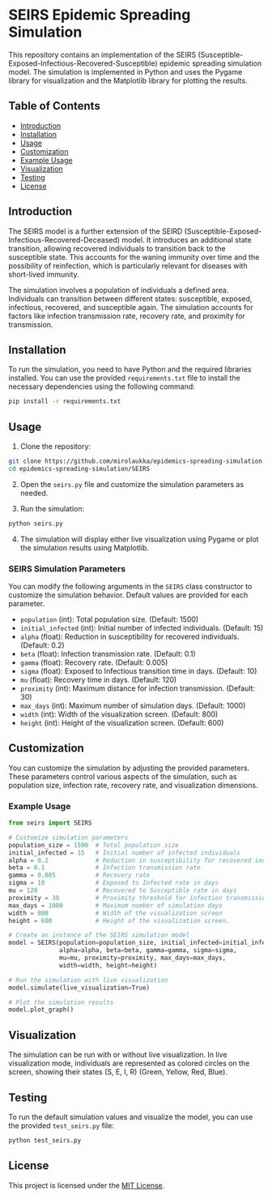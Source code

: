 # SEIRS Epidemic Spreading Simulation

This repository contains an implementation of the SEIRS (Susceptible-Exposed-Infectious-Recovered-Susceptible) epidemic spreading simulation model. The simulation is implemented in Python and uses the Pygame library for visualization and the Matplotlib library for plotting the results.

## Table of Contents

- [Introduction](#introduction)
- [Installation](#installation)
- [Usage](#usage)
- [Customization](#customization)
- [Example Usage](#example-usage)
- [Visualization](#visualization)
- [Testing](#testing)
- [License](#license)

## Introduction

The SEIRS model is a further extension of the SEIRD (Susceptible-Exposed-Infectious-Recovered-Deceased) model. It introduces an additional state transition, allowing recovered individuals to transition back to the susceptible state. This accounts for the waning immunity over time and the possibility of reinfection, which is particularly relevant for diseases with short-lived immunity.

The simulation involves a population of individuals a defined area. Individuals can transition between different states: susceptible, exposed, infectious, recovered, and susceptible again. The simulation accounts for factors like infection transmission rate, recovery rate, and proximity for transmission.

## Installation

To run the simulation, you need to have Python and the required libraries installed. You can use the provided `requirements.txt` file to install the necessary dependencies using the following command:

```bash
pip install -r requirements.txt
```

## Usage

1. Clone the repository:

```bash
git clone https://github.com/mirolaukka/epidemics-spreading-simulation.git
cd epidemics-spreading-simulation/SEIRS
```

2. Open the `seirs.py` file and customize the simulation parameters as needed.

3. Run the simulation:

```bash
python seirs.py
```

4. The simulation will display either live visualization using Pygame or plot the simulation results using Matplotlib.

### SEIRS Simulation Parameters

You can modify the following arguments in the `SEIRS` class constructor to customize the simulation behavior. Default values are provided for each parameter.

- `population` (int): Total population size. (Default: 1500)
- `initial_infected` (int): Initial number of infected individuals. (Default: 15)
- `alpha` (float): Reduction in susceptibility for recovered individuals. (Default: 0.2)
- `beta` (float): Infection transmission rate. (Default: 0.1)
- `gamma` (float): Recovery rate. (Default: 0.005)
- `sigma` (float): Exposed to Infectious transition time in days. (Default: 10)
- `mu` (float): Recovery time in days. (Default: 120)
- `proximity` (int): Maximum distance for infection transmission. (Default: 30)
- `max_days` (int): Maximum number of simulation days. (Default: 1000)
- `width` (int): Width of the visualization screen. (Default: 800)
- `height` (int): Height of the visualization screen. (Default: 600)

## Customization

You can customize the simulation by adjusting the provided parameters. These parameters control various aspects of the simulation, such as population size, infection rate, recovery rate, and visualization dimensions.

### Example Usage

```python
from seirs import SEIRS

# Customize simulation parameters
population_size = 1500  # Total population size
initial_infected = 15   # Initial number of infected individuals
alpha = 0.2             # Reduction in susceptibility for recovered individuals.
beta = 0.1              # Infection transmission rate
gamma = 0.005           # Recovery rate
sigma = 10              # Exposed to Infected rate in days
mu = 120                # Recovered to Susceptible rate in days
proximity = 30          # Proximity threshold for infection transmission
max_days = 1000         # Maximum number of simulation days
width = 800             # Width of the visualization screen
height = 600            # Height of the visualization screen.

# Create an instance of the SEIRS simulation model
model = SEIRS(population=population_size, initial_infected=initial_infected,
              alpha=alpha, beta=beta, gamma=gamma, sigma=sigma,
              mu=mu, proximity=proximity, max_days=max_days,
              width=width, height=height)

# Run the simulation with live visualization
model.simulate(live_visualization=True)

# Plot the simulation results
model.plot_graph()
```

## Visualization

The simulation can be run with or without live visualization. In live visualization mode, individuals are represented as colored circles on the screen, showing their states (S, E, I, R) (Green, Yellow, Red, Blue).



## Testing

To run the default simulation values and visualize the model, you can use the provided `test_seirs.py` file:

```bash
python test_seirs.py
```

## License

This project is licensed under the [MIT License](LICENSE).
